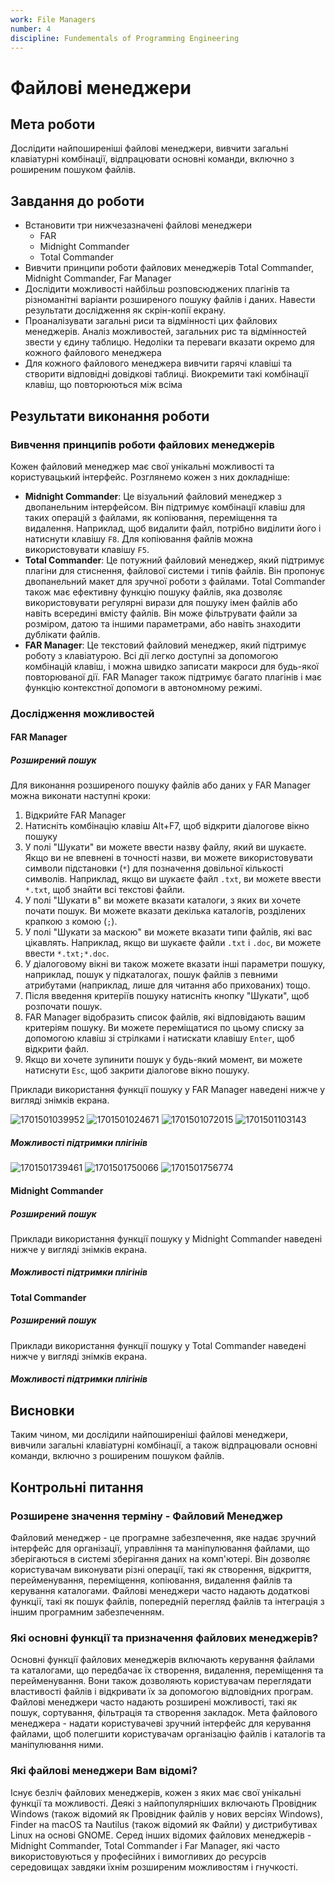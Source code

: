 ```yaml
---
work: File Managers
number: 4
discipline: Fundementals of Programming Engineering
---
```


# Файлові менеджери

## Мета роботи

Дослідити найпоширеніші файлові менеджери, вивчити загальні клавіатурні комбінації, відпрацювати основні команди, включно з роширеним пошуком файлів.

## Завдання до роботи

- Встановити три нижчезазначені файлові менеджери
  - FAR
  - Midnight Commander
  - Total Commander
- Вивчити принципи роботи файлових менеджерів Total Commander, Midnight Commander, Far Manager
- Дослідити можливості найбільш розповсюджених плагінів та різноманітні варіанти розширеного пошуку файлів і даних. Навести результати дослідження як скрін-копії екрану.
- Проаналізувати загальні риси та відмінності цих файлових менеджерів. Аналіз можливостей, загальних рис та відмінностей звести у єдину таблицю. Недоліки та переваги вказати окремо для кожного файлового менеджера
- Для кожного файлового менеджера вивчити гарячі клавіші та створити відповідні довідкові таблиці. Виокремити такі комбінації клавіш, що повторюються між всіма

## Результати виконання роботи

### Вивчення принципів роботи файлових менеджерів

Кожен файловий менеджер має свої унікальні можливості та користувацький інтерфейс. Розглянемо кожен з них докладніше:

- **Midnight Commander**: Це візуальний файловий менеджер з двопанельним інтерфейсом. Він підтримує комбінації клавіш для таких операцій з файлами, як копіювання, переміщення та видалення. Наприклад, щоб видалити файл, потрібно виділити його і натиснути клавішу `F8`. Для копіювання файлів можна використовувати клавішу `F5`.
- **Total Commander**: Це потужний файловий менеджер, який підтримує плагіни для стиснення, файлової системи і типів файлів. Він пропонує двопанельний макет для зручної роботи з файлами. Total Commander також має ефективну функцію пошуку файлів, яка дозволяє використовувати регулярні вирази для пошуку імен файлів або навіть всередині вмісту файлів. Він може фільтрувати файли за розміром, датою та іншими параметрами, або навіть знаходити дублікати файлів.
- **FAR Manager**: Це текстовий файловий менеджер, який підтримує роботу з клавіатурою. Всі дії легко доступні за допомогою комбінацій клавіш, і можна швидко записати макроси для будь-якої повторюваної дії. FAR Manager також підтримує багато плагінів і має функцію контекстної допомоги в автономному режимі.

### Дослідження можливостей

#### FAR Manager

##### Розширений пошук

Для виконання розширеного пошуку файлів або даних у FAR Manager можна виконати наступні кроки:

1. Відкрийте FAR Manager
2. Натисніть комбінацію клавіш Alt+F7, щоб відкрити діалогове вікно пошуку
3. У полі "Шукати" ви можете ввести назву файлу, який ви шукаєте. Якщо ви не впевнені в точності назви, ви можете використовувати символи підстановки (`*`) для позначення довільної кількості символів. Наприклад, якщо ви шукаєте файл `.txt`, ви можете ввести `*.txt`, щоб знайти всі текстові файли.
4. У полі "Шукати в" ви можете вказати каталоги, з яких ви хочете почати пошук. Ви можете вказати декілька каталогів, розділених крапкою з комою (`;`).
5. У полі "Шукати за маскою" ви можете вказати типи файлів, які вас цікавлять. Наприклад, якщо ви шукаєте файли `.txt` і `.doc`, ви можете ввести `*.txt;*.doc`.
6. У діалоговому вікні ви також можете вказати інші параметри пошуку, наприклад, пошук у підкаталогах, пошук файлів з певними атрибутами (наприклад, лише для читання або прихованих) тощо.
7. Після введення критеріїв пошуку натисніть кнопку "Шукати", щоб розпочати пошук.
8. FAR Manager відобразить список файлів, які відповідають вашим критеріям пошуку. Ви можете переміщатися по цьому списку за допомогою клавіш зі стрілками і натискати клавішу `Enter`, щоб відкрити файл.
9. Якщо ви хочете зупинити пошук у будь-який момент, ви можете натиснути `Esc`, щоб закрити діалогове вікно пошуку.

Приклади використання функції пошуку у FAR Manager наведені нижче у вигляді знімків екрана.

![1701501039952](image/main/1701501039952.png)
![1701501024671](image/main/1701501024671.png)
![1701501072015](image/main/1701501072015.png)
![1701501103143](image/main/1701501103143.png)

##### Можливості підтримки плігінів

![1701501739461](image/main/1701501739461.png)
![1701501750066](image/main/1701501750066.png)
![1701501756774](image/main/1701501756774.png)

#### Midnight Commander

##### Розширений пошук

Приклади використання функції пошуку у Midnight Commander наведені нижче у вигляді знімків екрана.

##### Можливості підтримки плігінів

#### Total Commander

##### Розширений пошук

Приклади використання функції пошуку у Total Commander наведені нижче у вигляді знімків екрана.

##### Можливості підтримки плігінів

## Висновки

Таким чином, ми дослідили найпоширеніші файлові менеджери, вивчили загальні клавіатурні комбінації, а також відпрацювали основні команди, включно з роширеним пошуком файлів.

## Контрольні питання

### Розширене значення терміну - Файловий Менеджер

Файловий менеджер - це програмне забезпечення, яке надає зручний інтерфейс для організації, управління та маніпулювання файлами, що зберігаються в системі зберігання даних на комп'ютері. Він дозволяє користувачам виконувати різні операції, такі як створення, відкриття, перейменування, переміщення, копіювання, видалення файлів та керування каталогами. Файлові менеджери часто надають додаткові функції, такі як пошук файлів, попередній перегляд файлів та інтеграція з іншим програмним забезпеченням.

### Які основні функції та призначення файлових менеджерів?

Основні функції файлових менеджерів включають керування файлами та каталогами, що передбачає їх створення, видалення, переміщення та перейменування. Вони також дозволяють користувачам переглядати властивості файлів і відкривати їх за допомогою відповідних програм. Файлові менеджери часто надають розширені можливості, такі як пошук, сортування, фільтрація та створення закладок. Мета файлового менеджера - надати користувачеві зручний інтерфейс для керування файлами, щоб полегшити користувачам організацію файлів і каталогів та маніпулювання ними.

### Які файлові менеджери Вам відомі?

Існує безліч файлових менеджерів, кожен з яких має свої унікальні функції та можливості. Деякі з найпопулярніших включають Провідник Windows (також відомий як Провідник файлів у нових версіях Windows), Finder на macOS та Nautilus (також відомий як Файли) у дистрибутивах Linux на основі GNOME. Серед інших відомих файлових менеджерів - Midnight Commander, Total Commander і Far Manager, які часто використовуються у професійних і вимогливих до ресурсів середовищах завдяки їхнім розширеним можливостям і гнучкості.

